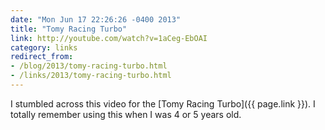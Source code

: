 ```yaml
---
date: "Mon Jun 17 22:26:26 -0400 2013"
title: "Tomy Racing Turbo"
link: http://youtube.com/watch?v=1aCeg-EbOAI
category: links
redirect_from:
- /blog/2013/tomy-racing-turbo.html
- /links/2013/tomy-racing-turbo.html
---
```


I stumbled across this video for the [Tomy Racing Turbo]({{ page.link }}). I
totally remember using this when I was 4 or 5 years old.
